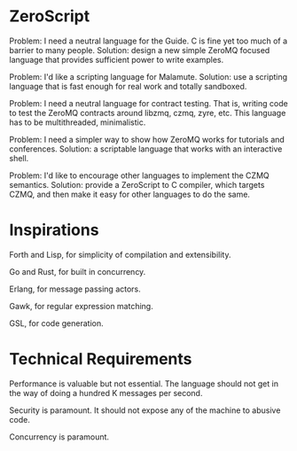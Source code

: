 # ZeroScript

Problem: I need a neutral language for the Guide. C is fine yet too much of a barrier to many people.
Solution: design a new simple ZeroMQ focused language that provides sufficient power to write examples.

Problem: I'd like a scripting language for Malamute.
Solution: use a scripting language that is fast enough for real work and totally sandboxed.

Problem: I need a neutral language for contract testing. That is, writing code to test the ZeroMQ
contracts around libzmq, czmq, zyre, etc. This language has to be multithreaded, minimalistic.

Problem: I need a simpler way to show how ZeroMQ works for tutorials and conferences.
Solution: a scriptable language that works with an interactive shell.

Problem: I'd like to encourage other languages to implement the CZMQ semantics.
Solution: provide a ZeroScript to C compiler, which targets CZMQ, and then make it easy for
other languages to do the same.

# Inspirations

Forth and Lisp, for simplicity of compilation and extensibility.

Go and Rust, for built in concurrency.

Erlang, for message passing actors.

Gawk, for regular expression matching.

GSL, for code generation.

# Technical Requirements

Performance is valuable but not essential. The language should not get in the way of doing a hundred K messages per second.

Security is paramount. It should not expose any of the machine to abusive code.

Concurrency is paramount.


